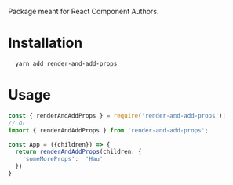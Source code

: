 
Package meant for React Component Authors.

# Installation

```
  yarn add render-and-add-props
```

# Usage

```javascript
const { renderAndAddProps } = require('render-and-add-props');
// Or 
import { renderAndAddProps } from 'render-and-add-props';

const App = ({children}) => {
  return renderAndAddProps(children, { 
    'someMoreProps':  'Hau'
  })
}

```
